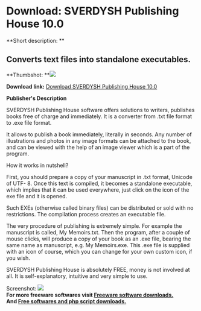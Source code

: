 # Download: SVERDYSH Publishing House 10.0

**Short description: **

## Converts text files into standalone executables.

  
**Thumbshot: **![](http://www.freewarefiles.com/screenshot/sverdyshph_md.jpg)   
  
**Download link:** [Download SVERDYSH Publishing House 10.0](http://freesoftwares.boysofts.com/SVERDYSH-Publishing-House_program_88784.html)  
  

**Publisher's Description**  
  

SVERDYSH Publishing House software offers solutions to writers, publishes
books free of charge and immediately. It is a converter from .txt file format
to .exe file format.

It allows to publish a book immediately, literally in seconds. Any number of
illustrations and photos in any image formats can be attached to the book, and
can be viewed with the help of an image viewer which is a part of the program.

How it works in nutshell?

First, you should prepare a copy of your manuscript in .txt format, Unicode of
UTF- 8. Once this text is compiled, it becomes a standalone executable, which
implies that it can be used everywhere, just click on the icon of the exe file
and it is opened.

Such EXEs (otherwise called binary files) can be distributed or sold with no
restrictions. The compilation process creates an executable file.

The very procedure of publishing is extremely simple. For example the
manuscript is called, My Memoirs.txt. Then the program, after a couple of
mouse clicks, will produce a copy of your book as an .exe file, bearing the
same name as manuscript, e.g. My Memoirs.exe. This .exe file is supplied with
an icon of course, which you can change for your own custom icon, if you wish.

SVERDYSH Publishing House is absolutely FREE, money is not involved at all. It
is self-explanatory, intuitive and very simple to use.

  
  
Screenshot: ![](http://www.freewarefiles.com/screenshot/sverdyshph.jpg)  
**For more freeware softwares visit [Freeware software downloads.](http://freesoftwares.boysofts.com/)**   
**And [Free softwares and php script downloads.](http://www.boysofts.com/)**

